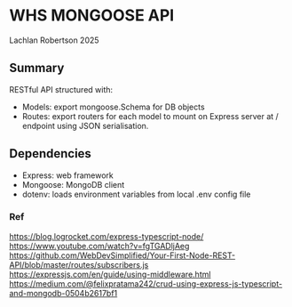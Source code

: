 # WHS MONGOOSE API
Lachlan Robertson 2025

## Summary
RESTful API structured with:
- Models: export mongoose.Schema for DB objects
- Routes: export routers for each model to mount on Express server at /<model> endpoint
using JSON serialisation.

## Dependencies
- Express: web framework
- Mongoose: MongoDB client
- dotenv: loads environment variables from local .env config file

### Ref
https://blog.logrocket.com/express-typescript-node/
https://www.youtube.com/watch?v=fgTGADljAeg
https://github.com/WebDevSimplified/Your-First-Node-REST-API/blob/master/routes/subscribers.js
https://expressjs.com/en/guide/using-middleware.html
https://medium.com/@felixpratama242/crud-using-express-js-typescript-and-mongodb-0504b2617bf1